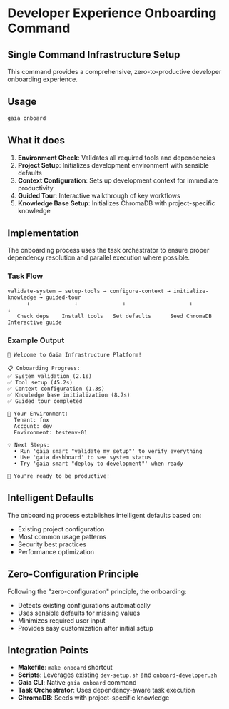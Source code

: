 # Developer Experience Onboarding Command

## Single Command Infrastructure Setup

This command provides a comprehensive, zero-to-productive developer onboarding experience.

## Usage

```bash
gaia onboard
```

## What it does

1. **Environment Check**: Validates all required tools and dependencies
2. **Project Setup**: Initializes development environment with sensible defaults  
3. **Context Configuration**: Sets up development context for immediate productivity
4. **Guided Tour**: Interactive walkthrough of key workflows
5. **Knowledge Base Setup**: Initializes ChromaDB with project-specific knowledge

## Implementation

The onboarding process uses the task orchestrator to ensure proper dependency resolution and parallel execution where possible.

### Task Flow

```
validate-system → setup-tools → configure-context → initialize-knowledge → guided-tour
      ↓              ↓              ↓                    ↓                  ↓
   Check deps    Install tools   Set defaults      Seed ChromaDB     Interactive guide
```

### Example Output

```
🚀 Welcome to Gaia Infrastructure Platform!

📋 Onboarding Progress:
✅ System validation (2.1s)
✅ Tool setup (45.2s)  
✅ Context configuration (1.3s)
✅ Knowledge base initialization (8.7s)
✅ Guided tour completed

🎯 Your Environment:
  Tenant: fnx
  Account: dev
  Environment: testenv-01
  
💡 Next Steps:
  • Run 'gaia smart "validate my setup"' to verify everything
  • Use 'gaia dashboard' to see system status
  • Try 'gaia smart "deploy to development"' when ready

🎉 You're ready to be productive! 
```

## Intelligent Defaults

The onboarding process establishes intelligent defaults based on:
- Existing project configuration
- Most common usage patterns
- Security best practices
- Performance optimization

## Zero-Configuration Principle

Following the "zero-configuration" principle, the onboarding:
- Detects existing configurations automatically
- Uses sensible defaults for missing values
- Minimizes required user input
- Provides easy customization after initial setup

## Integration Points

- **Makefile**: `make onboard` shortcut
- **Scripts**: Leverages existing `dev-setup.sh` and `onboard-developer.sh`
- **Gaia CLI**: Native `gaia onboard` command
- **Task Orchestrator**: Uses dependency-aware task execution
- **ChromaDB**: Seeds with project-specific knowledge